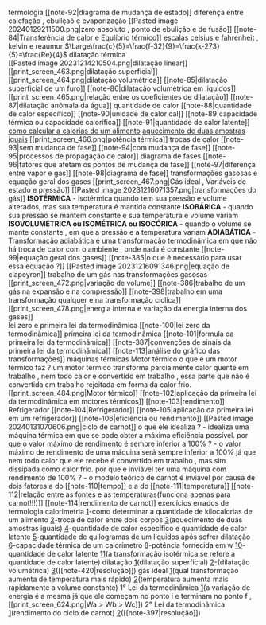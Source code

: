  
termologia
	[[note-92|diagrama de mudança de estado]]
	diferença entre calefação , ebuilçaõ e evaporização
	[[Pasted image 20240129211500.png|zero absoluto , ponto de ebulição e de fusão]]
	[[note-84|Transferência de calor e Equlíbrio térmico]]
	escalas celsius e fahrenheit , kelvin e reaumur
		$\Large\frac{c}{5}=\frac{f-32}{9}=\frac{k-273}{5}=\frac{Re}{4}$
	dilatação térmica       
		[[Pasted image 20231214210504.png|dilatação linear]]
		[[print_screen_463.png|dilatação superficial]]
		[[print_screen_464.png|dilatação volumétrica]]
		[[note-85|dilatação superficial de um furo]]
	[[note-86|dilatação volumétrica em liquidos]]
		[[print_screen_465.png|relação entre os coeficientes de dilatação]]
	[[note-87|dilatação anômala da água]]
	quantidade de calor
		[[note-88|quantidade de calor específico]]
		[[note-90|unidade de calor cal]]
		[[note-89|capacidade térmica ou capacidade calorífica]]
		[[note-91|quantidade de calor latente]]
	[como calcular a calorias de um alimento](https://www.qconcursos.com/questoes-militares/questoes/461db4a7-49)
	[aquecimento de duas amostras iguais](https://www.qconcursos.com/questoes-militares/questoes/d7281eb2-4b)
	[[print_screen_466.png|potência térmica]]
	trocas de calor
		[[note-93|sem mudança de fase]]
		[[note-94|com mudança de fase]]
	[[note-95|processos de propagação de calor]]
	diagrama de fases
		[[note-96|fatores que afetam os pontos de mudança de fase]]
		[[note-97|diferença entre vapor e gas]]
		[[note-98|diagrama de fase]]
	transformações gasosas e equação geral dos gases
		[[print_screen_467.png|Gás ideal , Variáveis de estado e pressão]]
		[[Pasted image 20231216071357.png|transformações do gás]]
			**ISOTÉRMICA** - isotérmica quando tem sua pressão e volume alterados, mas sua temperatura é mantida constante
			**ISOBÁRICA** - quando sua pressão se mantem constante e sua temperatura e volume variam
			**ISOVOLUMÉTRICA ou ISOMÉTRICA ou ISOCÓRICA** - quando o volume se mante constante , em que a pressão e a temperatura variam
			**ADIABÁTICA** - Transformação adiabática é uma transformação termodinâmica em que não há troca de calor com o ambiente , onde nada é constante
		[[note-99|equação geral dos gases]]
			[[note-385|o que é necessário para usar essa equação ?]]
		[[Pasted image 20231216091346.png|equação de clapeyron]]
		trabalho de um gás nas transformações gasosas
			[[print_screen_472.png|variação de volume]]
			[[note-386|trabalho de um gás na expansão e na compressão]]
			[[note-398|trabalho em uma transformação qualquer e na transformação cíclica]]
		[[print_screen_478.png|energia interna e variação da energia interna dos gases]]	
		lei zero e primeira lei da termodinâmica
			[[note-100|lei zero da termodinâmica]]
			primeira lei da termodinâmica
				[[note-101|formula da primeira lei da termodinâmica]]
					[[note-387|convenções de sinais da primeira lei da termodinâmica]]
					[[note-113|análise do gráfico das transformações]]
		máquinas térmicas
			Motor térmico
				o que é um motor térmico faz ?
					um motor térmico transforma parcialmente calor quente em trabalho , nem todo calor e convertido em trabalho , essa parte que não é convertida em trabalho rejeitada em forma da calor frio.
				[[print_screen_484.png|Motor térmico]]
				[[note-102|aplicação da primeira lei da termodinâmica em motores térmicos]]
				[[note-103|rendimento]]
			Refrigerador
				[[note-104|Refrigerador]]
				[[note-105|aplicação da primeira lei em um refrigerador]]
				[[note-106|eficiência ou rendimento]]
			[[Pasted image 20240131070606.png|ciclo de carnot]]
					o que ele idealiza ?
						- idealiza uma máquina térmica em que se pode obter a máxima eficiência possível.
					por que o valor máximo de rendimento é sempre inferior a 100% ?
						- o valor máximo de rendimento de uma máquina será sempre inferior a 100% já que nem todo calor que ele recebe é convertido em trabalho , mas sim dissipada como calor frio.
					por que é inviável ter uma máquina com rendimento de 100% ?
						- o modelo teórico de carnot é inviável por causa de dois fatores a do [[note-110|tempo]] e a do [[note-111|temperatura]]
				[[note-112|relação entre as fontes e as temperaturas(funciona apenas para carnot!!!)]]
				[[note-114|rendimento de carnot]]
	exercícios errados de termologia
		calorimetria
			[1](https://www.qconcursos.com/questoes-militares/questoes/461db4a7-49)-como determinar a quantidade de kilocalorias de um alimento
			[2](https://www.qconcursos.com/questoes-militares/questoes/8d3739d8-f3)-troca de calor entre dois corpos
			[3](https://www.qconcursos.com/questoes-militares/questoes/d7281eb2-4b)(aquecimento de duas amostras iguais)
			[4](https://www.qconcursos.com/questoes-militares/questoes/473d9905-9b)-quantidade de calor específico e quantidade de calor latente
			[5](https://www.qconcursos.com/questoes-militares/questoes/4734810f-9b)-quantidade de quilogramas de um liquidos após sofrer dilatação
			[6](https://www.qconcursos.com/questoes-militares/questoes/9d75f39e-50)-capacidade térmica de um calorímetro
			[8](https://www.qconcursos.com/questoes-militares/questoes/67aa6e8c-86)-potência fornecida em w
			[10](https://www.qconcursos.com/questoes-militares/questoes/216b84f2-4d)-quantidade de calor latente
			[11](https://www.qconcursos.com/questoes-militares/questoes/b0ecd5e7-d0)(a transformação isotérmica se refere a quantidade de calor latente)
		dilatação
			[1](https://www.qconcursos.com/questoes-militares/questoes/b606d2d9-55)(dilatação superficial)
			[2](https://www.qconcursos.com/questoes-militares/questoes/a7709357-6b)-(dilatação volumétrica)
			[3](https://www.qconcursos.com/questoes-militares/questoes/85b1a0bf-53)([[note-420|resolução]])
		gás ideal
			[1](https://www.qconcursos.com/questoes-militares/questoes/9d816be1-50)(qual transformação aumenta de temperatura mais rápido)
			[2](https://www.qconcursos.com/questoes-militares/questoes/25fce71f-4e)(temperatura aumenta mais rápidamente a volume constante)
		1° Lei da termodinâmica
			[1](https://www.qconcursos.com/questoes-militares/questoes/b203e8d8-01)(a variação de energia é a mesma já que ele começam no ponto i e terminam no ponto f  , [[print_screen_624.png|Wa > Wb > Wc]])
		2° Lei da termodinâmica
			[1](https://www.qconcursos.com/questoes-militares/questoes/fe829d84-7e)(rendimento do ciclo de carnot)
			[2](https://www.qconcursos.com/questoes-militares/questoes/5883270b-ad)([[note-397|resolução]])
		